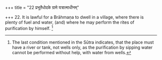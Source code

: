 +++
title = "22 प्रभूतैधोदके ग्रामे यत्रात्माधीनम्"

+++
22. It is lawful for a Brāhmaṇa to dwell in a village, where there is plenty of fuel and water, (and) where he may perform the rites of purification by himself. [^15] 


[^15]:  The last condition mentioned in the Sūtra indicates, that the place must have a river or tank, not wells only, as the purification by sipping water cannot be performed without help, with water from wells.
